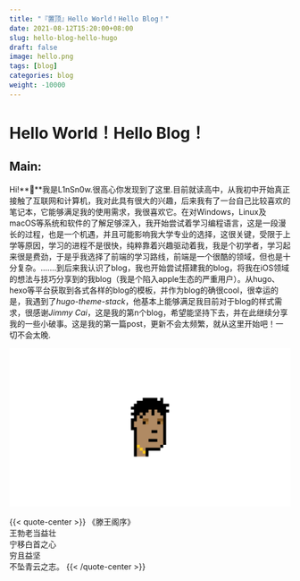 ```yaml
---
title: "『置顶』Hello World！Hello Blog！"
date: 2021-08-12T15:20:00+08:00
slug: hello-blog-hello-hugo
draft: false
image: hello.png
tags: [blog]
categories: blog
weight: -10000
---
```

# Hello World！Hello Blog！

## Main:

Hi!**👋**我是L1nSn0w.很高心你发现到了这里.目前就读高中，从我初中开始真正接触了互联网和计算机，我对此具有很大的兴趣，后来我有了一台自己比较喜欢的笔记本，它能够满足我的使用需求，我很喜欢它。在对Windows，Linux及macOS等系统和软件的了解足够深入，我开始尝试着学习编程语言，这是一段漫长的过程，也是一个机遇，并且可能影响我大学专业的选择，这很关键，受限于上学等原因，学习的进程不是很快，纯粹靠着兴趣驱动着我，我是个初学者，学习起来很是费劲，于是乎我选择了前端的学习路线，前端是一个很酷的领域，但也是十分复杂。.......到后来我认识了blog，我也开始尝试搭建我的blog，将我在iOS领域的想法与技巧分享到的我blog（我是个陷入apple生态的严重用户）。从hugo、hexo等平台获取到各式各样的blog的模板，并作为blog的确很cool，很幸运的是，我遇到了*hugo-theme-stack*，他基本上能够满足我目前对于blog的样式需求，很感谢*Jimmy Cai*，这是我的第n个blog，希望能坚持下去，并在此继续分享我的一些小破事。这是我的第一篇post，更新不会太频繁，就从这里开始吧！一切不会太晚.

![hello](hello.png)


{{< quote-center >}}
《滕王阁序》<br>王勃老当益壮 <br>宁移白首之心 <br> 穷且益坚 <br> 不坠青云之志。
{{< /quote-center >}}


